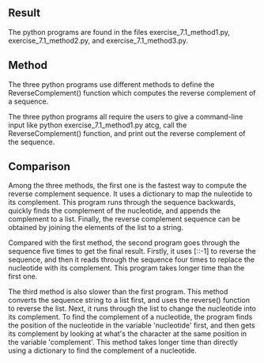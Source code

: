 Result
------
The python programs are found in the files exercise_7.1_method1.py, exercise_7.1_method2.py, 
and exercise_7.1_method3.py.

Method
------
The three python programs use different methods to define the ReverseComplement() function
which computes the reverse complement of a sequence.

The three python programs all require the users to give a command-line input like
python exercise_7.1_method1.py atcg, call the ReverseComplement() function, and print 
out the reverse complement of the sequence. 

Comparison
------
Among the three methods, the first one is the fastest way to compute the reverse 
complement sequence. It uses a dictionary to map the nuleotide to its complement. 
This program runs through the sequence backwards, quickly finds the complement of 
the nucleotide, and appends the complement to a list. Finally, the reverse complement 
sequence can be obtained by joining the elements of the list to a string.

Compared with the first method, the second program goes through the sequence five times 
to get the final result. Firstly, it uses [::-1] to reverse the sequence, and then it 
reads through the sequence four times to replace the nucleotide with its complement. 
This program takes longer time than the first one.

The third method is also slower than the first program. This method converts the sequence 
string to a list first, and uses the reverse() function to reverse the list. Next, it runs 
through the list to change the nucleotide into its complement. To find the complement of 
a nucleotide, the program finds the position of the nucleotide in the variable 'nucleotide' 
first, and then gets its complement by looking at what's the character at the same 
position in the variable 'complement'. This method takes longer time than directly using a 
dictionary to find the complement of a nucleotide.
